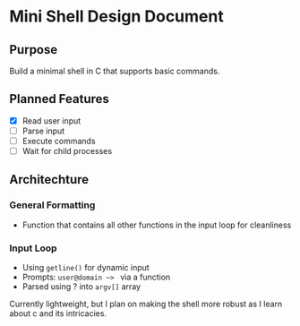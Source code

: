 # Mini Shell Design Document

## Purpose
Build a minimal shell in C that supports basic commands.

## Planned Features
- [x] Read user input
- [ ] Parse input
- [ ] Execute commands
- [ ] Wait for child processes

## Architechture
### General Formatting
- Function that contains all other functions in the input loop for cleanliness

### Input Loop
- Using `getline()` for dynamic input
- Prompts: `user@domain ~> ` via a function
- Parsed using ? into `argv[]` array


Currently lightweight, but I plan on making the shell more robust as I learn about c and its intricacies.

